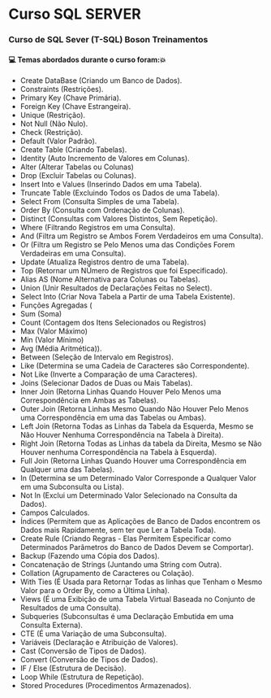 # Curso SQL SERVER
### Curso de SQL Sever (T-SQL) Boson Treinamentos
#### :computer: Temas abordados durante o curso foram::boom:
- Create DataBase (Criando um Banco de Dados).
- Constraints (Restrições).
- Primary Key (Chave Primária).
- Foreign Key (Chave Estrangeira).
- Unique (Restrição).
- Not Null (Não Nulo).
- Check (Restrição).
- Default (Valor Padrão).
- Create Table (Criando Tabelas).
- Identity (Auto Incremento de Valores em Colunas).
- Alter (Alterar Tabelas ou Colunas)
- Drop (Excluir Tabelas ou Colunas).
- Insert Into e Values (Inserindo Dados em uma Tabela).
- Truncate Table (Excluindo Todos os Dados de uma Tabela).
- Select From (Consulta Simples de uma Tabela).
- Order By (Consulta com Ordenação de Colunas).
- Distinct (Consultas com Valores Distintos, Sem Repetição).
- Where (Filtrando Registros em uma Consulta).
- And (Filtra um Registro se Ambos Forem Verdadeiros em uma Consulta).
- Or (Filtra um Registro se Pelo Menos uma das Condições Forem Verdadeiras em uma Consulta).
- Update (Atualiza Registros dentro de uma Tabela).
- Top (Retornar um NÚmero de Registros que foi Especificado).
- Alias AS (Nome Alternativa para Colunas ou Tabelas).
- Union (Unir Resultados de Declarações Feitas no Select).
- Select Into (Criar Nova Tabela a Partir de uma Tabela Existente).
- Funções Agregadas (
- Sum (Soma)
- Count (Contagem dos Itens Selecionados ou Registros)
- Max (Valor Máximo)
- Min (Valor Mínimo)
- Avg (Média Aritmética)).
- Between (Seleção de Intervalo em Registros).
- Like (Determina se uma Cadeia de Caracteres são Correspondente).
- Not Like (Inverte a Comparação de uma Caracteres).
- Joins (Selecionar Dados de Duas ou Mais Tabelas).
- Inner Join (Retorna Linhas Quando Houver Pelo Menos uma Correspondência em Ambas as Tabelas).
- Outer Join (Retorna Linhas Mesmo Quando Não Houver Pelo Menos uma Correspondência em uma das Tabelas ou Ambas).
- Left Join (Retorna Todas as Linhas da Tabela da Esquerda, Mesmo se Não Houver Nenhuma Correspondência na Tabela à Direita).
- Right Join (Retorna Todas as Linhas da tabela da Direita, Mesmo se Não Houver nenhuma Correspondência na Tabela à Esquerda).
- Full Join (Retorna Linhas Quando Houver uma Correspondência em Qualquer uma das Tabelas).
- In (Determina se um Determinado Valor Corresponde a Qualquer Valor em uma Subconsulta ou Lista).
- Not In (Exclui um Determinado Valor Selecionado na Consulta da Dados).
- Campos Calculados.
- Índices (Permitem que as Aplicações de Banco de Dados encontrem os Dados mais Rapidamente, sem ter que Ler a Tabela Toda).
- Create Rule (Criando Regras - Elas Permitem Especificar como Determinados Parâmetros do Banco de Dados Devem se Comportar).
- Backup (Fazendo uma Cópia dos Dados).
- Concatenação de Strings (Juntando uma String com Outra).
- Collation (Agrupamento de Caracteres ou Colação).
- With Ties (É Usada para Retornar Todas as linhas que Tenham o Mesmo Valor para o Order By, como a Última Linha).
- Views (É uma Exibição de uma Tabela Virtual Baseada no Conjunto de Resultados de uma Consulta).
- Subqueries (Subconsultas é uma Declaração Embutida em uma Consulta Externa).
- CTE (É uma Variação de uma Subconsulta).
- Variáveis (Declaração e Atribuição de Valores).
- Cast (Conversão de Tipos de Dados).
- Convert (Conversão de Tipos de Dados).
- IF / Else (Estrutura de Decisão).
- Loop While (Estrutura de Repetição).
- Stored Procedures (Procedimentos Armazenados).
